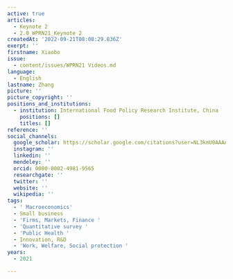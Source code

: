 ```yaml
---
active: true
articles:
  - Keynote 2
  - 2.0_WPRN21_Keynote 2
createdAt: '2022-09-21T08:08:29.836Z'
exerpt: ''
firstname: Xiaobo
issue:
  - content/issues/WPRN21 Videos.md
language:
  - English
lastname: Zhang
picture: ''
picture_copyright: ''
positions_and_institutions:
  - institution: International Food Policy Research Institute, China
    positions: []
    titles: []
reference: ''
social_channels:
  google_scholar: https://scholar.google.com/citations?user=NL3kmU0AAAAJ&hl=en
  instagram: ''
  linkedin: ''
  mendeley: ''
  orcid: 0000-0002-4981-9565
  researchgate: ''
  twitter: ''
  website: ''
  wikipedia: ''
tags:
  - ' Macroeconomics'
  - Small business
  - 'Firms, Markets, Finance '
  - 'Quantitative survey '
  - 'Public Health '
  - Innovation, R&D
  - 'Work, Welfare, Social protection '
years:
  - 2021

---
```

